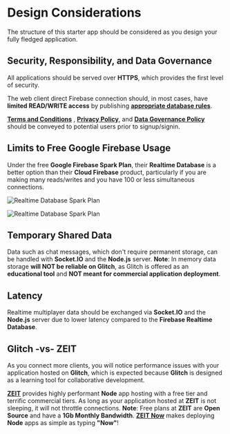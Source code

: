 # Design Considerations
The structure of this starter app should be considered as you design your fully fledged application.

## Security, Responsibility, and Data Governance
All applications should be served over **HTTPS**, which provides the first level of security.

The web client direct Firebase connection should, in most cases, have **limited READ/WRITE access** by publishing <a href="https://pastebin.com/raw/qK3gfzK3" no-open no-referrer>**appropriate database rules**</a>.

<a href="https://termsfeed.com/blog/sample-terms-and-conditions-template/" no-open no-referrer>**Terms and Conditions**</a> , <a href="https://termsfeed.com/privacy-policy/generator/2?utm_expid=116232541-317.ZR0FPU4wRKK3HeyABnI9_A.1" no-open no-referrer>**Privacy Policy**</a>, and <a href="http://www.ibmbigdatahub.com/blog/data-governance-story-how-develop-policies-rules" no-open no-referrer>**Data Governance Policy**</a> should be conveyed to potential users prior to signup/signin.

## Limits to Free Google Firebase Usage
Under the free **Google Firebase Spark Plan**, their **Realtime Database** is a better option than their **Cloud Firebase** product, particularly if you are making many reads/writes and you have 100 or less simultaneous connections.

![Realtime Database Spark Plan](https://cdn.glitch.com/1a3d0526-b227-48ca-95b7-53e806694f71%2Frdb.png?1518976428784)

![Realtime Database Spark Plan](https://cdn.glitch.com/1a3d0526-b227-48ca-95b7-53e806694f71%2Fcfs.png?1518976435244)

## Temporary Shared Data
Data such as chat messages, which don't require permanent storage, can be handled with **Socket.IO** and the **Node.js** server. **Note**: In memory data storage **will NOT be reliable on Glitch**, as Glitch is offered as an **educational tool** and **NOT meant for commercial application deployment**.

## Latency
Realtime multiplayer data should be exchanged via **Socket.IO** and the **Node.js** server due to lower latency compared to the **Firebase Realtime Database**. 

## Glitch -vs- ZEIT
As you connect more clients, you will notice performance issues with your application hosted on **Glitch**, which is expected because **Glitch** is designed as a learning tool for collaborative development.  

<a href="https://zeit.co/" no-open no-referrer>**ZEIT**</a> provides highly performant **Node** app hosting with a free tier and terrific commercial tiers.  As long as your application hosted at **ZEIT** is not sleeping, it will not throttle connections. **Note**: Free plans at **ZEIT** are **Open Source** and have a **1Gb Monthly Bandwidth**. <a href="https://zeit.co/now" no-open no-referrer>**ZEIT Now**</a> makes deploying **Node** apps as simple as typing **"Now"**!

